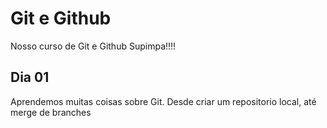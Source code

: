 # Git e Github

Nosso curso de Git e Github Supimpa!!!!

## Dia 01

Aprendemos muitas coisas sobre Git.
Desde criar um repositorio local, até merge de branches